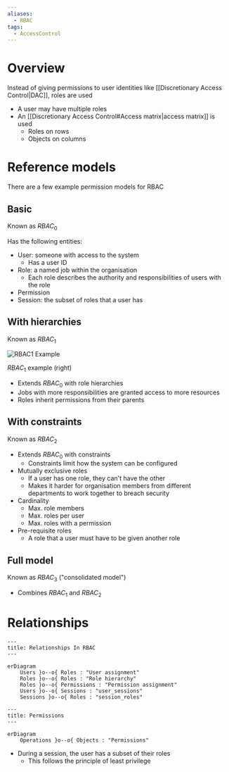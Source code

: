 ```yaml
---
aliases:
  - RBAC
tags:
  - AccessControl
---
```

# Overview
Instead of giving permissions to user identities like [[Discretionary Access Control|DAC]], roles are used

- A user may have multiple roles
- An [[Discretionary Access Control#Access matrix|access matrix]] is used
	- Roles on rows
	- Objects on columns

# Reference models
There are a few example permission models for RBAC

## Basic
Known as $RBAC_0$

Has the following entities:
- User: someone with access to the system
	- Has a user ID
- Role: a named job within the organisation
	- Each role describes the authority and responsibilities of users with the role
- Permission
- Session: the subset of roles that a user has

## With hierarchies
Known as $RBAC_1$

![RBAC1 Example](https://www.researchgate.net/publication/27233513/figure/fig1/AS:650812686598144@1532177244082/Constraints-and-hierarchy-in-RBAC.png)

$RBAC_{1}$ example (right)

- Extends $RBAC_{0}$ with role hierarchies
- Jobs with more responsibilities are granted access to more resources
- Roles inherit permissions from their parents

## With constraints
Known as $RBAC_{2}$

- Extends $RBAC_{0}$ with constraints
	- Constraints limit how the system can be configured
- Mutually exclusive roles
	- If a user has one role, they can't have the other
	- Makes it harder for organisation members from different departments to work together to breach security
- Cardinality
	- Max. role members
	- Max. roles per user
	- Max. roles with a permission
- Pre-requisite roles
	- A role that a user must have to be given another role

## Full model
Known as $RBAC_{3}$ ("consolidated model")

- Combines $RBAC_{1}$ and $RBAC_{2}$

# Relationships

```mermaid
---
title: Relationships In RBAC
---

erDiagram
	Users }o--o{ Roles : "User assignment"
	Roles }o--o{ Roles : "Role hierarchy"
	Roles }o--o{ Permissions : "Permission assignment"
	Users }o--o{ Sessions : "user_sessions"
	Sessions }o--o{ Roles : "session_roles"
```

```mermaid
---
title: Permissions
---

erDiagram
	Operations }o--o{ Objects : "Permissions"
```

- During a session, the user has a subset of their roles
	- This follows the principle of least privilege
